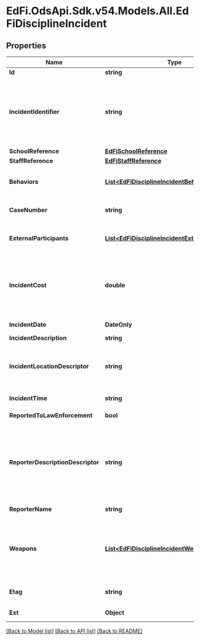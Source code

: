 # EdFi.OdsApi.Sdk.v54.Models.All.EdFiDisciplineIncident

## Properties

Name | Type | Description | Notes
------------ | ------------- | ------------- | -------------
**Id** | **string** |  | [optional] 
**IncidentIdentifier** | **string** | A locally assigned unique identifier (within the school or school district) to identify each specific DisciplineIncident or occurrence. The same identifier should be used to document the entire DisciplineIncident even if it included multiple offenses and multiple offenders. | 
**SchoolReference** | [**EdFiSchoolReference**](EdFiSchoolReference.md) |  | 
**StaffReference** | [**EdFiStaffReference**](EdFiStaffReference.md) |  | [optional] 
**Behaviors** | [**List&lt;EdFiDisciplineIncidentBehavior&gt;**](EdFiDisciplineIncidentBehavior.md) | An unordered collection of disciplineIncidentBehaviors. Describes behavior by category and provides a detailed description. | [optional] 
**CaseNumber** | **string** | The case number assigned to the DisciplineIncident by law enforcement or other organization. | [optional] 
**ExternalParticipants** | [**List&lt;EdFiDisciplineIncidentExternalParticipant&gt;**](EdFiDisciplineIncidentExternalParticipant.md) | An unordered collection of disciplineIncidentExternalParticipants. Information on an individual involved in the Discipline Incident. | [optional] 
**IncidentCost** | **double** | The value of any quantifiable monetary loss directly resulting from the DisciplineIncident. Examples include the value of repairs necessitated by vandalism of a school facility, or the value of personnel resources used for repairs or consumed by the incident. | [optional] 
**IncidentDate** | **DateOnly** | The month, day, and year on which the DisciplineIncident occurred. | 
**IncidentDescription** | **string** | The description for an incident. | [optional] 
**IncidentLocationDescriptor** | **string** | Identifies where the DisciplineIncident occurred and whether or not it occurred on school, for example:        On school        Administrative offices area        Cafeteria area        Classroom        Hallway or stairs        ... | [optional] 
**IncidentTime** | **string** | An indication of the time of day the incident took place. | [optional] 
**ReportedToLawEnforcement** | **bool** | Indicator of whether the incident was reported to law enforcement. | [optional] 
**ReporterDescriptionDescriptor** | **string** | Information on the type of individual who reported the DisciplineIncident. When known and/or if useful, use a more specific option code (e.g., \&quot;Counselor\&quot; rather than \&quot;Professional Staff\&quot;); for example:        Student        Parent/guardian        Law enforcement officer        Nonschool personnel        Representative of visiting school        ... | [optional] 
**ReporterName** | **string** | Identifies the reporter of the DisciplineIncident by name. | [optional] 
**Weapons** | [**List&lt;EdFiDisciplineIncidentWeapon&gt;**](EdFiDisciplineIncidentWeapon.md) | An unordered collection of disciplineIncidentWeapons. Identifies the type of weapon used during an incident. The Federal Gun-Free Schools Act requires states to report the number of students expelled for bringing firearms to school by type of firearm. | [optional] 
**Etag** | **string** | A unique system-generated value that identifies the version of the resource. | [optional] 
**Ext** | **Object** | Extensions to the DisciplineIncident entity. | [optional] 

[[Back to Model list]](../README.md#documentation-for-models) [[Back to API list]](../README.md#documentation-for-api-endpoints) [[Back to README]](../README.md)

